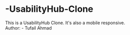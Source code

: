 # -UsabilityHub-Clone
This is a UsabilityHub Clone. It's also a mobile responsive.<br>
Author: - Tufail Ahmad
